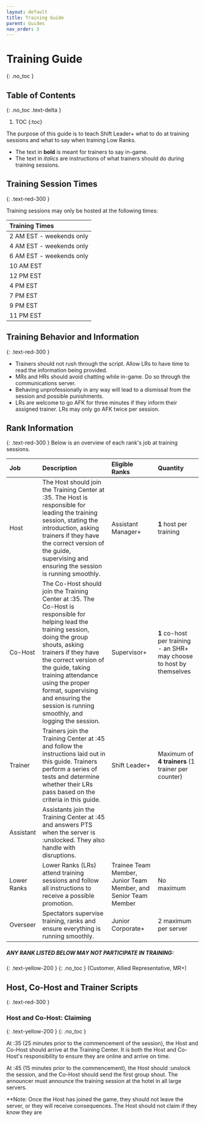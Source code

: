 ```yaml
---
layout: default
title: Training Guide
parent: Guides
nav_order: 3
---
```


# Training Guide
{: .no_toc }

## Table of Contents
{: .no_toc .text-delta }

1. TOC
{:toc}

The purpose of this guide is to teach Shift Leader+ what to do at training sessions and what to say when training Low Ranks. 

* The text in **bold** is meant for trainers to say in-game. 
* The text in *italics* are instructions of what trainers should do during training sessions. 

## Training Session Times
{: .text-red-300 }

Training sessions may only be hosted at the following times:

| Training Times     | 
|:-------------|
| 2 AM EST - weekends only |
| 4 AM EST - weekends only |
| 6 AM EST - weekends only           |
| 10 AM EST            | 
| 12 PM EST           | 
| 4 PM EST           | 
| 7 PM EST          |
| 9 PM EST           |
| 11 PM EST           |


## Training Behavior and Information
{: .text-red-300 }

* Trainers should not rush through the script. Allow LRs to have time to read the information being provided.
* MRs and HRs should avoid chatting while in-game. Do so through the communications server.
* Behaving unprofessionally in any way will lead to a dismissal from the session and possible punishments.
* LRs are welcome to go AFK for three minutes if they inform their assigned trainer. LRs may only go AFK twice per session.

## Rank Information
{: .text-red-300 }
Below is an overview of each rank's job at training sessions.

| Job        | Description          | Eligible Ranks | Quantity | 
|:-------------|:------------------|:------|:-------------------|
| Host | The Host should join the Training Center at :35. The Host is responsible for leading the training session, stating the introduction, asking trainers if they have the correct version of the guide, supervising and ensuring the session is running smoothly. | Assistant Manager+ | **1** host per training |
| Co-Host | The Co-Host should join the Training Center at :35. The Co-Host is responsible for helping lead the training session, doing the group shouts, asking trainers if they have the correct version of the guide, taking training attendance using the proper format, supervising and ensuring the session is running smoothly, and logging the session. | Supervisor+  | **1** co-host per training - an SHR+ may choose to host by themselves
| Trainer           | Trainers join the Training Center at :45 and follow the instructions laid out in this guide. Trainers perform a series of tests and determine whether their LRs pass based on the criteria in this guide. | Shift Leader+ | Maximum of **4 trainers** (1 trainer per counter)  |
| Assistant | Assistants join the Training Center at :45 and answers PTS when the server is :unslocked. They also handle with disruptions.
| Lower Ranks | Lower Ranks (LRs) attend training sessions and follow all instructions to receive a possible promotion. | Trainee Team Member, Junior Team Member, and Senior Team Member | No maximum | 
| Overseer | Spectators supervise training, ranks and ensure everything is running smoothly. | Junior Corporate+ | 2 maximum per server | 

##### **ANY RANK LISTED BELOW MAY NOT PARTICIPATE IN TRAINING:**
{: .text-yellow-200 }
{: .no_toc }
(Customer, Allied Representative, MR+)

## Host, Co-Host and Trainer Scripts
{: .text-red-300 }


### Host and Co-Host: Claiming
{: .text-yellow-200 }
{: .no_toc }

At :35 (25 minutes prior to the commencement of the session), the Host and Co-Host should arrive at the Training Center. It is both the Host and Co-Host's responsibility to ensure they are online and arrive on time.

At :45 (15 minutes prior to the commencement), the Host should :unslock the session, and the Co-Host should send the first group shout. The announcer must announce the training session at the hotel in all large servers.

**Note: Once the Host has joined the game, they should not leave the server, or they will receive consequences. The Host should not claim if they know they are 
